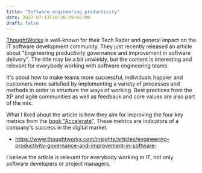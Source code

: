 ```yaml
---
title: "Software engineering productivity"
date: 2022-07-13T10:26:19+02:00
draft: false
---
```


[ThoughtWorks](https://www.thoughtworks.com) is well-known for their Tech Radar and general impact on the IT software development community. They just recently released an article about "Engineering productivity governance and improvement in software delivery". The title may be a bit unwieldy, but the content is interesting and relevant for everybody working with software engineering teams.

It's about how to make teams more successful, individuals happier and customers more satisfied by implementing a variety of processes and methods in order to structure the ways of working. Best practices from the XP and agile communities as well as feedback and core values are also part of the mix.

What I liked about the article is how they aim for improving the four key metrics from the [book "Accelerate"](https://en.wikipedia.org/wiki/Accelerate_(book)). These metrics are indicators of a company's success in the digital market.

- https://www.thoughtworks.com/insights/articles/engineering-productivity-governance-and-improvement-in-software-

I believe the article is relevant for everybody working in IT, not only software developers or project managers.

